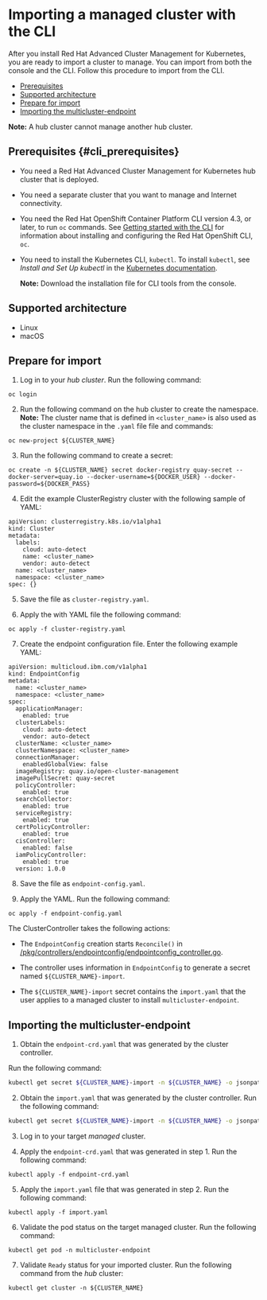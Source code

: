 # Importing a managed cluster with the CLI


After you install Red Hat Advanced Cluster Management for Kubernetes, you are ready to import a cluster to manage. You can import from both the console and the CLI. Follow this procedure to import from the CLI.


  - [Prerequisites](#cli_prerequisites)
  - [Supported architecture](#supported-architecture)
  - [Prepare for import](#prepare-for-import)
  - [Importing the multicluster-endpoint](#importing-the-multicluster-endpoint)

  **Note:** A hub cluster cannot manage another hub cluster.

## Prerequisites {#cli_prerequisites}

* You need a Red Hat Advanced Cluster Management for Kubernetes hub cluster that is deployed.

* You need a separate cluster that you want to manage and Internet connectivity.

* You need the Red Hat OpenShift Container Platform CLI version 4.3, or later, to run `oc` commands. See [Getting started with the CLI](https://docs.openshift.com/container-platform/4.3/cli_reference/openshift_cli/getting-started-cli.html) for information about installing and configuring the Red Hat OpenShift CLI, `oc`.

* You need to install the Kubernetes CLI, `kubectl`. To install `kubectl`, see _Install and Set Up kubectl_ in the [Kubernetes documentation](https://kubernetes.io/docs/tasks/tools/install-kubectl/#install-kubectl-on-macos).

  **Note:** Download the installation file for CLI tools from the console.

## Supported architecture

* Linux
* macOS

## Prepare for import

1. Log in to your _hub cluster_. Run the following command:

  ```
  oc login
  ```

2. Run the following command on the hub cluster to create the namespace. **Note:** The cluster name that is defined in `<cluster_name>` is also used as the cluster namespace in the `.yaml` file file and commands:

  ```
  oc new-project ${CLUSTER_NAME}
  ```

3. Run the following command to create a secret:

  ```
  oc create -n ${CLUSTER_NAME} secret docker-registry quay-secret --docker-server=quay.io --docker-username=${DOCKER_USER} --docker-password=${DOCKER_PASS}
  ```

4. Edit the example ClusterRegistry cluster with the following sample of YAML:

  ```
  apiVersion: clusterregistry.k8s.io/v1alpha1
  kind: Cluster
  metadata:
    labels:
      cloud: auto-detect
      name: <cluster_name>
      vendor: auto-detect
    name: <cluster_name>
    namespace: <cluster_name>
  spec: {}
  ```

5. Save the file as `cluster-registry.yaml`.

6. Apply the with YAML file the following command:

  ```
  oc apply -f cluster-registry.yaml
  ```

7. Create the endpoint configuration file. Enter the following example YAML:

  ```
  apiVersion: multicloud.ibm.com/v1alpha1
  kind: EndpointConfig
  metadata:
    name: <cluster_name>
    namespace: <cluster_name>
  spec:
    applicationManager:
      enabled: true
    clusterLabels:
      cloud: auto-detect
      vendor: auto-detect
    clusterName: <cluster_name>
    clusterNamespace: <cluster_name>
    connectionManager:
      enabledGlobalView: false
    imageRegistry: quay.io/open-cluster-management
    imagePullSecret: quay-secret
    policyController:
      enabled: true
    searchCollector:
      enabled: true
    serviceRegistry:
      enabled: true
    certPolicyController:
      enabled: true
    cisController:
      enabled: false
    iamPolicyController:
      enabled: true
    version: 1.0.0
  ```
8. Save the file as `endpoint-config.yaml`.

9. Apply the YAML. Run the following command:

  ```
  oc apply -f endpoint-config.yaml
  ```

The ClusterController takes the following actions:

- The `EndpointConfig` creation starts `Reconcile()` in [/pkg/controllers/endpointconfig/endpointconfig_controller.go](https://github.com/open-cluster-management/rcm-controller/blob/master/pkg/controller/endpointconfig/endpointconfig_controller.go).

- The controller uses information in `EndpointConfig` to generate a secret named `${CLUSTER_NAME}-import`.

- The `${CLUSTER_NAME}-import` secret contains the `import.yaml` that the user applies to a managed cluster to install `multicluster-endpoint`.

## Importing the multicluster-endpoint

1. Obtain the `endpoint-crd.yaml` that was generated by the cluster controller.

  Run the following command:

  ```bash
  kubectl get secret ${CLUSTER_NAME}-import -n ${CLUSTER_NAME} -o jsonpath={.data.endpoint-crd\\.yaml} | base64 --decode > endpoint-crd.yaml
  ```

2. Obtain the `import.yaml` that was generated by the cluster controller. Run the following command:

  ```bash
  kubectl get secret ${CLUSTER_NAME}-import -n ${CLUSTER_NAME} -o jsonpath={.data.import\\.yaml} | base64 --decode > import.yaml
  ```

3. Log in to your target _managed_ cluster.

4. Apply the `endpoint-crd.yaml` that was generated in step 1. Run the following command:

  ```
  kubectl apply -f endpoint-crd.yaml
  ```

5. Apply the `import.yaml` file that was generated in step 2. Run the following command:

  ```
  kubectl apply -f import.yaml
  ```

6. Validate the pod status on the target managed cluster. Run the following command:

  ```
  kubectl get pod -n multicluster-endpoint
  ```

7. Validate `Ready` status for your imported cluster. Run the following command from the _hub_ cluster:

  ```
  kubectl get cluster -n ${CLUSTER_NAME}
  ```
